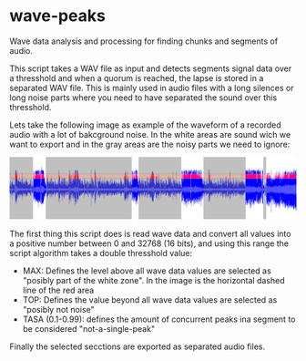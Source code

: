# wave-peaks

Wave data analysis and processing for finding chunks and segments of audio.

This script takes a WAV file as input and detects segments signal data over a thresshold and when a quorum is reached, the lapse is stored in a separated WAV file. This is mainly used in audio files with a long silences or long noise parts where you need to have separated the sound over this thresshold.

Lets take the following image as example of the waveform of a recorded audio with a lot of bakcground noise. In the white areas are sound wich we want to export and in the gray areas are the noisy parts we need to ignore:

![wave](imgs/samplewaveform.png)

The first thing this script does is read wave data and convert all values into a positive number between 0 and 32768 (16 bits), and using this range the script algorithm takes a double thresshold value:

* MAX: Defines the level above all wave data values are selected as "posibly part of the white zone". In the image is the horizontal dashed line of the red area 
* TOP: Defines the value beyond all wave data values are selected as "posibly not noise"
* TASA (0.1-0.99): defines the amount of concurrent peaks ina segment to be considered "not-a-single-peak"

Finally the selected secctions are exported as separated audio files.
